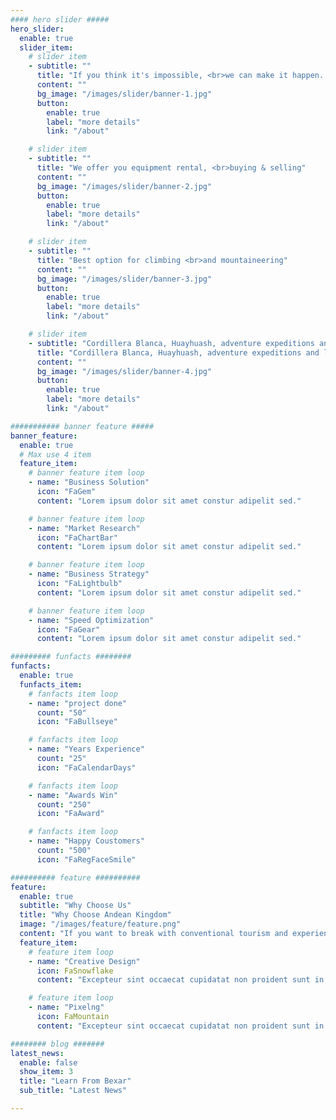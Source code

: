 ```yaml
---
#### hero slider #####
hero_slider:
  enable: true
  slider_item:
    # slider item
    - subtitle: ""
      title: "If you think it's impossible, <br>we can make it happen...!"
      content: ""
      bg_image: "/images/slider/banner-1.jpg"
      button:
        enable: true
        label: "more details"
        link: "/about"

    # slider item
    - subtitle: ""
      title: "We offer you equipment rental, <br>buying & selling"
      content: ""
      bg_image: "/images/slider/banner-2.jpg"
      button:
        enable: true
        label: "more details"
        link: "/about"

    # slider item
    - subtitle: ""
      title: "Best option for climbing <br>and mountaineering"
      content: ""
      bg_image: "/images/slider/banner-3.jpg"
      button:
        enable: true
        label: "more details"
        link: "/about"

    # slider item
    - subtitle: "Cordillera Blanca, Huayhuash, adventure expeditions and logistical support."
      title: "Cordillera Blanca, Huayhuash, adventure expeditions and logistical support."
      content: ""
      bg_image: "/images/slider/banner-4.jpg"
      button:
        enable: true
        label: "more details"
        link: "/about"

########### banner feature #####
banner_feature:
  enable: true
  # Max use 4 item
  feature_item:
    # banner feature item loop
    - name: "Business Solution"
      icon: "FaGem"
      content: "Lorem ipsum dolor sit amet constur adipelit sed."

    # banner feature item loop
    - name: "Market Research"
      icon: "FaChartBar"
      content: "Lorem ipsum dolor sit amet constur adipelit sed."

    # banner feature item loop
    - name: "Business Strategy"
      icon: "FaLightbulb"
      content: "Lorem ipsum dolor sit amet constur adipelit sed."

    # banner feature item loop
    - name: "Speed Optimization"
      icon: "FaGear"
      content: "Lorem ipsum dolor sit amet constur adipelit sed."

######### funfacts ########
funfacts:
  enable: true
  funfacts_item:
    # fanfacts item loop
    - name: "project done"
      count: "50"
      icon: "FaBullseye"

    # fanfacts item loop
    - name: "Years Experience"
      count: "25"
      icon: "FaCalendarDays"

    # fanfacts item loop
    - name: "Awards Win"
      count: "250"
      icon: "FaAward"

    # fanfacts item loop
    - name: "Happy Coustomers"
      count: "500"
      icon: "FaRegFaceSmile"

########## feature ##########
feature:
  enable: true
  subtitle: "Why Choose Us"
  title: "Why Choose Andean Kingdom"
  image: "/images/feature/feature.png"
  content: "If you want to break with conventional tourism and experience the real adventure, you are at the right place. We can offer you all the professional and free information you may need. The aim of our agency is that you can experience the adventure around Huaraz with all our security, support and knowledge in adventure sports. We offer you from the logistical support up to organized expeditions, as we have high quality equipment and qualify staff predisposed to help. Enjoy with us the exiting mountain of Huaraz... Because your satisfaction in our best publicity."
  feature_item:
    # feature item loop
    - name: "Creative Design"
      icon: FaSnowflake
      content: "Excepteur sint occaecat cupidatat non proident sunt in culpa qui officia."

    # feature item loop
    - name: "Pixelng"
      icon: FaMountain
      content: "Excepteur sint occaecat cupidatat non proident sunt in culpa qui officia."

######## blog #######
latest_news:
  enable: false
  show_item: 3
  title: "Learn From Bexar"
  sub_title: "Latest News"

---
```




